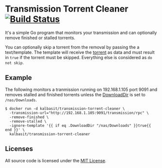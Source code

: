 # Transmission Torrent Cleaner [![Build Status](https://travis-ci.org/kalbasit/transmission-torrent-cleaner.svg?branch=master)](https://travis-ci.org/kalbasit/transmission-torrent-cleaner)

It's a simple Go program that monitors your transmission and can
optionally remove finished or stalled torrents.

You can optionally skip a torrent from the removal by passing the
a text/template. The template will receive the
[torrent](https://github.com/odwrtw/transmission/blob/3b39d734964d4b2b61267979feb8b5d0a2dc9a23/torrent.go#L123-L193)
as data and must result in `true` if the torrent must be skipped.
Everything else is considered as `do not skip`.

## Example

The following monitors a tranmission running on 192.168.1.105 port 9091
and removes stalled and finished torrents unless the
[DownloadDir](https://github.com/odwrtw/transmission/blob/3b39d734964d4b2b61267979feb8b5d0a2dc9a23/torrent.go#L134)
is set to `/nas/Downloads`.

```shell
$ docker run -d kalbasit/transmission-torrent-cleaner \
  -transmission-url="http://192.168.1.105:9091/transmission/rpc" \
  -remove-finished \
  -remove-stalled \
  -ignore-template '{{ if eq .DownloadDir "/nas/Downloads" }}true{{ end }}' \
  kalbasit/transmission-torrent-cleaner
```

## Licenses

All source code is licensed under the [MIT License](https://raw.github.com/kalbasit/transmission-torrent-cleaner/master/LICENSE).
